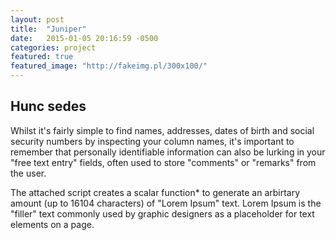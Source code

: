 ```yaml
---
layout: post
title:  "Juniper"
date:   2015-01-05 20:16:59 -0500
categories: project
featured: true
featured_image: "http://fakeimg.pl/300x100/"
---
```


## Hunc sedes
Whilst it's fairly simple to find names, addresses, dates of birth and social security numbers by inspecting your column names, it's important to remember that personally identifiable information can also be lurking in your "free text entry" fields, often used to store "comments" or "remarks" from the user.

The attached script creates a scalar function* to generate an arbirtary amount (up to 16104 characters) of "Lorem Ipsum" text. Lorem Ipsum is the "filler" text commonly used by graphic designers as a placeholder for text elements on a page.